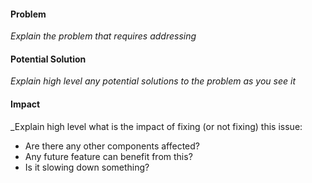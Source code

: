 #### Problem

_Explain the problem that requires addressing_

#### Potential Solution

_Explain high level any potential solutions to the problem as you see it_

#### Impact

_Explain high level what is the impact of fixing (or not fixing) this issue:
- Are there any other components affected?
- Any future feature can benefit from this?
- Is it slowing down something?
